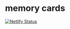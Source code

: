 # memory cards

[![Netlify Status](https://api.netlify.com/api/v1/badges/31887f88-beb8-4311-9a35-494c08d8568d/deploy-status)](https://app.netlify.com/sites/memory-cards4/deploys)
